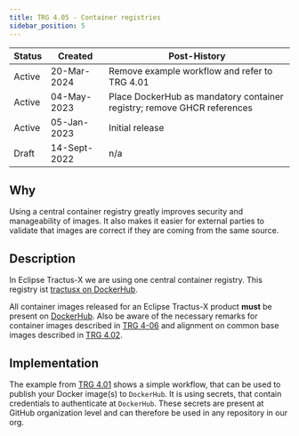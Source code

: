 ```yaml
---
title: TRG 4.05 - Container registries
sidebar_position: 5
---
```


| Status | Created      | Post-History                                                            |
|--------|--------------|-------------------------------------------------------------------------|
| Active | 20-Mar-2024  | Remove example workflow and refer to TRG 4.01                           |
| Active | 04-May-2023  | Place DockerHub as mandatory container registry; remove GHCR references |
| Active | 05-Jan-2023  | Initial release                                                         |
| Draft  | 14-Sept-2022 | n/a                                                                     |

## Why

Using a central container registry greatly improves security and manageability of images. It also makes it easier for external parties to validate that images are correct if they are coming from the same source.

## Description

In Eclipse Tractus-X we are using one central container registry. This registry ist [tractusx on DockerHub](https://hub.docker.com/u/tractusx).

All container images released for an Eclipse Tractus-X product **must** be present on [DockerHub](https://hub.docker.com/u/tractusx).
Also be aware of the necessary remarks for container images described in [TRG 4-06](./trg-4-06.md) and alignment on common base images
described in [TRG 4.02](./trg-4-02.md).

## Implementation

The example from [TRG 4.01](./trg-4-01.md) shows a simple workflow, that can be used to publish your Docker image(s) to `DockerHub`.
It is using secrets, that contain credentials to authenticate at `DockerHub`. These secrets are present at GitHub organization
level and can therefore be used in any repository in our org.
